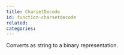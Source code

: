 ```yaml
---
title: CharsetDecode
id: function-charsetdecode
related:
categories:
---
```


Converts as string to a binary representation.
